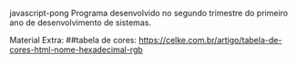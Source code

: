 javascript-pong
Programa desenvolvido no segundo trimestre do primeiro ano de desenvolvimento de sistemas.

Material Extra:
##tabela de cores: https://celke.com.br/artigo/tabela-de-cores-html-nome-hexadecimal-rgb
